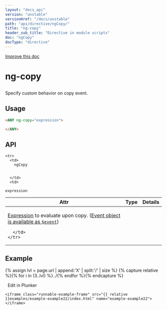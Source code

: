 ```yaml
---
layout: "docs_api"
version: "unstable"
versionHref: "/docs/unstable"
path: "api/directive/ngCopy/"
title: "ng-copy"
header_sub_title: "Directive in module scripts"
doc: "ngCopy"
docType: "directive"
---
```


<div class="improve-docs">
  <a href='https://github.com/Famous/famous-angular/edit/master/src/scripts/directives/fa-input.js#L672'>
    Improve this doc
  </a>
</div>





<h1 class="api-title">

  ng-copy



</h1>





Specify custom behavior on copy event.






  
<h2 id="usage">Usage</h2>
  
```html
<ANY ng-copy="expression">

</ANY>
```
  
  
<h2 id="api" style="clear:both;">API</h2>

<table class="table" style="margin:0;">
  <thead>
    <tr>
      <th>Attr</th>
      <th>Type</th>
      <th>Details</th>
    </tr>
  </thead>
  <tbody>
    
    <tr>
      <td>
        ngCopy
        
        
      </td>
      <td>
        
  <code>expression</code>
      </td>
      <td>
        <p><a href="guide/expression">Expression</a> to evaluate upon
copy. (<a href="guide/expression#-event-">Event object is available as <code>$event</code></a>)</p>

        
      </td>
    </tr>
    
  </tbody>
</table>

  

  



<h2 id="example">Example</h2><p>

{% assign lvl = page.url | append:'X' | split:'/' | size %}
{% capture relative %}{% for i in (3..lvl) %}../{% endfor %}{% endcapture %}

<div>
  <a ng-click="openPlunkr('{{ relative }}examples/example-example22')" class="btn pull-right">
    <i class="glyphicon glyphicon-edit">&nbsp;</i>
    Edit in Plunker</a>
  <div class="runnable-example" path="examples/example-example22"
      
  >

   

    <iframe class="runnable-example-frame" src="{{ relative }}examples/example-example22/index.html" name="example-example22"></iframe>
  </div>
</div>


</p>



